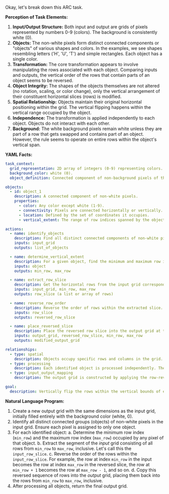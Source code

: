 Okay, let's break down this ARC task.

**Perception of Task Elements:**

1.  **Input/Output Structure:** Both input and output are grids of pixels represented by numbers 0-9 (colors). The background is consistently white (0).
2.  **Objects:** The non-white pixels form distinct connected components or "objects" of various shapes and colors. In the examples, we see shapes resembling letters ('H', 'U', 'T') and simple rectangles. Each object has a single color.
3.  **Transformation:** The core transformation appears to involve manipulating the rows associated with each object. Comparing inputs and outputs, the vertical order of the rows that contain parts of an object seems to be reversed.
4.  **Object Integrity:** The shapes of the objects themselves are not altered (no rotation, scaling, or color change), only the vertical arrangement of their constituent horizontal slices (rows) is modified.
5.  **Spatial Relationship:** Objects maintain their original horizontal positioning within the grid. The vertical flipping happens within the vertical range occupied by the object.
6.  **Independence:** The transformation is applied independently to each object. Objects do not interact with each other.
7.  **Background:** The white background pixels remain white unless they are part of a row that gets swapped and contains part of an object. However, the rule seems to operate on entire rows within the object's vertical span.

**YAML Facts:**


```yaml
task_context:
  grid_representation: 2D array of integers (0-9) representing colors.
  background_color: white (0).
  object_definition: Connected component of non-background pixels of the same color.

objects:
  - id: object_1
    description: A connected component of non-white pixels.
    properties:
      - color: Any color except white (1-9).
      - connectivity: Pixels are connected horizontally or vertically.
      - location: Defined by the set of coordinates it occupies.
      - vertical_extent: The range of row indices spanned by the object (min_row to max_row).

actions:
  - name: identify_objects
    description: Find all distinct connected components of non-white pixels in the input grid.
    inputs: input_grid
    outputs: list_of_objects

  - name: determine_vertical_extent
    description: For a given object, find the minimum and maximum row index it occupies.
    inputs: object
    outputs: min_row, max_row

  - name: extract_row_slice
    description: Get the horizontal rows from the input grid corresponding to the vertical extent of an object.
    inputs: input_grid, min_row, max_row
    outputs: row_slice (a list or array of rows)

  - name: reverse_row_order
    description: Reverse the order of rows within the extracted slice.
    inputs: row_slice
    outputs: reversed_row_slice

  - name: place_reversed_slice
    description: Place the reversed row slice into the output grid at the original vertical extent.
    inputs: output_grid, reversed_row_slice, min_row, max_row
    outputs: modified_output_grid

relationships:
  - type: spatial
    description: Objects occupy specific rows and columns in the grid.
  - type: processing
    description: Each identified object is processed independently. The transformation on one object does not affect others directly.
  - type: input_output_mapping
    description: The output grid is constructed by applying the row-reversal transformation for each object's vertical extent onto an initially white grid.

goal:
  description: Vertically flip the rows within the vertical bounds of each distinct object found in the input grid.
```


**Natural Language Program:**

1.  Create a new output grid with the same dimensions as the input grid, initially filled entirely with the background color (white, 0).
2.  Identify all distinct connected groups (objects) of non-white pixels in the input grid. Ensure each pixel is assigned to only one object.
3.  For each identified object:
    a.  Determine the minimum row index (`min_row`) and the maximum row index (`max_row`) occupied by any pixel of that object.
    b.  Extract the segment of the *input* grid consisting of all rows from `min_row` to `max_row`, inclusive. Let's call this the `input_row_slice`.
    c.  Reverse the order of the rows within the `input_row_slice`. For example, the row at index `min_row` in the input becomes the row at index `max_row` in the reversed slice, the row at `min_row + 1` becomes the row at `max_row - 1`, and so on.
    d.  Copy this reversed sequence of rows into the *output* grid, placing them back into the rows from `min_row` to `max_row`, inclusive.
4.  After processing all objects, return the final output grid.